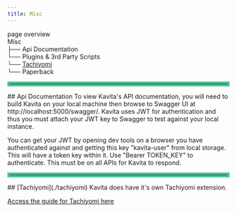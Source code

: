 ```yaml
---
title: Misc
---
```


page overview<br/>
Misc<br/>
├── Api Documentation<br/>
└── Plugins & 3rd Party Scripts<br/>
    └── [Tachiyomi](./tachiyomi)<br/>
    └── Paperback<br/>

<hr style="border:5px solid #4ac694"> </hr>
## Api Documentation
To view Kavita's API documentation, you will need to build Kavita on your local machine then browse to Swagger UI at http://localhost:5000/swagger/. Kavita uses JWT for authentication and thus you must attach your JWT key to Swagger to test against your local instance.

You can get your JWT by opening dev tools on a browser you have authenticated against and getting this key "kavita-user" from local storage. This will have a token key within it. Use "Bearer TOKEN_KEY" to authenticate. This must be on all APIs for Kavita to respond.

<hr style="border:5px solid #4ac694"> </hr>
## [Tachiyomi](./tachiyomi)
Kavita does have it's own Tachiyomi extension. 

[Access the guide for Tachiyomi here](./Tachiyomi)